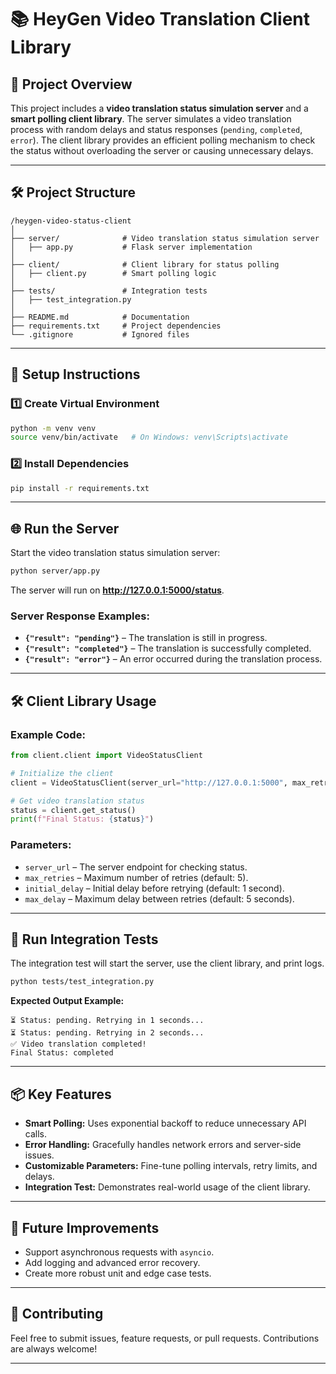# 📚 **HeyGen Video Translation Client Library**

## 🚀 **Project Overview**  
This project includes a **video translation status simulation server** and a **smart polling client library**. The server simulates a video translation process with random delays and status responses (`pending`, `completed`, `error`). The client library provides an efficient polling mechanism to check the status without overloading the server or causing unnecessary delays.

---

## 🛠️ **Project Structure**

```
/heygen-video-status-client
│
├── server/              # Video translation status simulation server
│   ├── app.py           # Flask server implementation
│
├── client/              # Client library for status polling
│   ├── client.py        # Smart polling logic
│
├── tests/               # Integration tests
│   ├── test_integration.py
│
├── README.md            # Documentation
├── requirements.txt     # Project dependencies
└── .gitignore           # Ignored files
```

---

## 🐍 **Setup Instructions**

### 1️⃣ **Create Virtual Environment**
```bash
python -m venv venv
source venv/bin/activate   # On Windows: venv\Scripts\activate
```

### 2️⃣ **Install Dependencies**
```bash
pip install -r requirements.txt
```

---

## 🌐 **Run the Server**

Start the video translation status simulation server:
```bash
python server/app.py
```

The server will run on **http://127.0.0.1:5000/status**.

### **Server Response Examples:**
- **`{"result": "pending"}`** – The translation is still in progress.  
- **`{"result": "completed"}`** – The translation is successfully completed.  
- **`{"result": "error"}`** – An error occurred during the translation process.  

---

## 🛠️ **Client Library Usage**

### **Example Code:**
```python
from client.client import VideoStatusClient

# Initialize the client
client = VideoStatusClient(server_url="http://127.0.0.1:5000", max_retries=5)

# Get video translation status
status = client.get_status()
print(f"Final Status: {status}")
```

### **Parameters:**
- `server_url` – The server endpoint for checking status.  
- `max_retries` – Maximum number of retries (default: 5).  
- `initial_delay` – Initial delay before retrying (default: 1 second).  
- `max_delay` – Maximum delay between retries (default: 5 seconds).  

---

## 🧪 **Run Integration Tests**

The integration test will start the server, use the client library, and print logs.

```bash
python tests/test_integration.py
```

**Expected Output Example:**
```
⏳ Status: pending. Retrying in 1 seconds...
⏳ Status: pending. Retrying in 2 seconds...
✅ Video translation completed!
Final Status: completed
```

---

## 📦 **Key Features**

- **Smart Polling:** Uses exponential backoff to reduce unnecessary API calls.  
- **Error Handling:** Gracefully handles network errors and server-side issues.  
- **Customizable Parameters:** Fine-tune polling intervals, retry limits, and delays.  
- **Integration Test:** Demonstrates real-world usage of the client library.  

---

## 📝 **Future Improvements**

- Support asynchronous requests with `asyncio`.  
- Add logging and advanced error recovery.  
- Create more robust unit and edge case tests.  

---

## 🤝 **Contributing**

Feel free to submit issues, feature requests, or pull requests. Contributions are always welcome!

---

